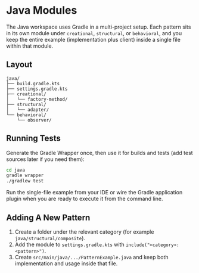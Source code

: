 # Java Modules

The Java workspace uses Gradle in a multi-project setup. Each pattern sits in its own module under `creational`, `structural`, or `behavioral`, and you keep the entire example (implementation plus client) inside a single file within that module.

## Layout

```
java/
├── build.gradle.kts
├── settings.gradle.kts
├── creational/
│   └── factory-method/
├── structural/
│   └── adapter/
└── behavioral/
    └── observer/
```

## Running Tests

Generate the Gradle Wrapper once, then use it for builds and tests (add test sources later if you need them):

```bash
cd java
gradle wrapper
./gradlew test
```

Run the single-file example from your IDE or wire the Gradle application plugin when you are ready to execute it from the command line.

## Adding A New Pattern

1. Create a folder under the relevant category (for example `java/structural/composite`).
2. Add the module to `settings.gradle.kts` with `include("<category>:<pattern>")`.
3. Create `src/main/java/.../PatternExample.java` and keep both implementation and usage inside that file.
